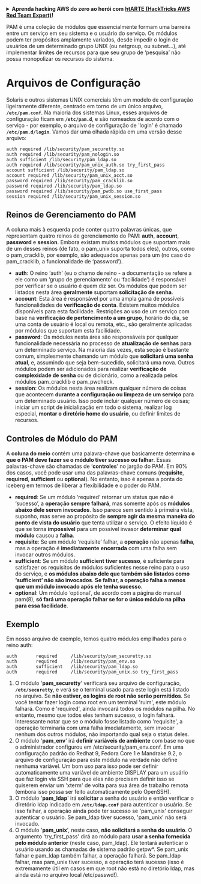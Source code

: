 <details>

<summary><strong>Aprenda hacking AWS do zero ao herói com</strong> <a href="https://training.hacktricks.xyz/courses/arte"><strong>htARTE (HackTricks AWS Red Team Expert)</strong></a><strong>!</strong></summary>

Outras maneiras de apoiar o HackTricks:

* Se você quiser ver sua **empresa anunciada no HackTricks** ou **baixar o HackTricks em PDF** Verifique os [**PLANOS DE ASSINATURA**](https://github.com/sponsors/carlospolop)!
* Adquira o [**swag oficial PEASS & HackTricks**](https://peass.creator-spring.com)
* Descubra [**A Família PEASS**](https://opensea.io/collection/the-peass-family), nossa coleção exclusiva de [**NFTs**](https://opensea.io/collection/the-peass-family)
* **Junte-se ao** 💬 [**grupo Discord**](https://discord.gg/hRep4RUj7f) ou ao [**grupo telegram**](https://t.me/peass) ou **siga-nos** no **Twitter** 🐦 [**@hacktricks_live**](https://twitter.com/hacktricks_live)**.**
* **Compartilhe seus truques de hacking enviando PRs para os** [**HackTricks**](https://github.com/carlospolop/hacktricks) e [**HackTricks Cloud**](https://github.com/carlospolop/hacktricks-cloud) repositórios do github.

</details>


PAM é uma coleção de módulos que essencialmente formam uma barreira entre um serviço em seu sistema e o usuário do serviço. Os módulos podem ter propósitos amplamente variados, desde impedir o login de usuários de um determinado grupo UNIX \(ou netgroup, ou subnet…\), até implementar limites de recursos para que seu grupo de ‘pesquisa’ não possa monopolizar os recursos do sistema.

# Arquivos de Configuração

Solaris e outros sistemas UNIX comerciais têm um modelo de configuração ligeiramente diferente, centrado em torno de um único arquivo, **`/etc/pam.conf`**. Na maioria dos sistemas Linux, esses arquivos de configuração ficam em **`/etc/pam.d`**, e são nomeados de acordo com o serviço - por exemplo, o arquivo de configuração de 'login' é chamado **`/etc/pam.d/login`**. Vamos dar uma olhada rápida em uma versão desse arquivo:
```text
auth required /lib/security/pam_securetty.so
auth required /lib/security/pam_nologin.so
auth sufficient /lib/security/pam_ldap.so
auth required /lib/security/pam_unix_auth.so try_first_pass
account sufficient /lib/security/pam_ldap.so
account required /lib/security/pam_unix_acct.so
password required /lib/security/pam_cracklib.so
password required /lib/security/pam_ldap.so
password required /lib/security/pam_pwdb.so use_first_pass
session required /lib/security/pam_unix_session.so
```
## **Reinos de Gerenciamento do PAM**

A coluna mais à esquerda pode conter quatro palavras únicas, que representam quatro reinos de gerenciamento do PAM: **auth**, **account**, **password** e **session**. Embora existam muitos módulos que suportam mais de um desses reinos \(de fato, o pam\_unix suporta todos eles\), outros, como o pam\_cracklib, por exemplo, são adequados apenas para um \(no caso do pam\_cracklib, a funcionalidade de ‘password’\).

* **auth**: O reino ‘auth’ \(eu o chamo de reino - a documentação se refere a ele como um ‘grupo de gerenciamento’ ou ‘facilidade’\) é responsável por verificar se o usuário é quem diz ser. Os módulos que podem ser listados nesta área **geralmente** suportam **solicitação de senha**.
* **account**: Esta área é responsável por uma ampla gama de possíveis funcionalidades de **verificação de conta**. Existem muitos módulos disponíveis para esta facilidade. Restrições ao uso de um serviço com base na **verificação de pertencimento a um grupo**, horário do dia, se uma conta de usuário é local ou remota, etc., são geralmente aplicadas por módulos que suportam esta facilidade.
* **password**: Os módulos nesta área são responsáveis por qualquer funcionalidade necessária no processo de **atualização de senhas** para um determinado serviço. Na maioria das vezes, esta seção é bastante comum, simplesmente chamando um módulo que **solicitará uma senha atual**, e, assumindo que seja bem-sucedido, solicitará uma nova. Outros módulos podem ser adicionados para realizar **verificação de complexidade de senha** ou de dicionário, como a realizada pelos módulos pam\_cracklib e pam\_pwcheck.
* **session**: Os módulos nesta área realizam qualquer número de coisas que acontecem **durante a configuração ou limpeza de um serviço** para um determinado usuário. Isso pode incluir qualquer número de coisas; iniciar um script de inicialização em todo o sistema, realizar log especial, **montar o diretório home do usuário**, ou definir limites de recursos.

## **Controles de Módulo do PAM**

A **coluna do meio** contém uma palavra-chave que basicamente determina **o que o PAM deve fazer se o módulo tiver sucesso ou falhar**. Essas palavras-chave são chamadas de ‘**controles**’ no jargão do PAM. Em 90% dos casos, você pode usar uma das palavras-chave comuns \(**requisite**, **required**, **sufficient** ou **optional**\). No entanto, isso é apenas a ponta do iceberg em termos de liberar a flexibilidade e o poder do PAM.

* **required**: Se um módulo ‘required’ retornar um status que não é ‘sucesso’, a **operação sempre falhará**, mas somente após os **módulos abaixo dele serem invocados**. Isso parece sem sentido à primeira vista, suponho, mas serve ao propósito de **sempre agir da mesma maneira do ponto de vista do usuário** que tenta utilizar o serviço. O efeito líquido é que se torna **impossível** para um possível invasor **determinar** **qual** **módulo** causou a **falha**.
* **requisite**: Se um módulo ‘requisite’ falhar, a **operação** não apenas **falha**, mas a operação é **imediatamente** **encerrada** com uma falha sem invocar outros módulos.
* **sufficient**: Se um módulo **sufficient** **tiver sucesso**, é suficiente para satisfazer os requisitos de módulos suficientes nesse reino para o uso do serviço, e **os módulos abaixo dele que também são listados como ‘sufficient’ não são invocados**. **Se falhar, a operação falha a menos que um módulo invocado após ele tenha sucesso**.
* **optional**: Um módulo ‘optional’, de acordo com a página do manual pam\(8\), **só fará uma operação falhar se for o único módulo na pilha para essa facilidade**.

## Exemplo

Em nosso arquivo de exemplo, temos quatro módulos empilhados para o reino auth:
```text
auth       required     /lib/security/pam_securetty.so
auth       required     /lib/security/pam_env.so
auth       sufficient   /lib/security/pam_ldap.so
auth       required     /lib/security/pam_unix.so try_first_pass
```
1. O módulo '**pam\_securetty**' verificará seu arquivo de configuração, **`/etc/securetty`**, e verá se o terminal usado para este login está listado no arquivo. Se **não estiver, os logins de root não serão permitidos**. Se você tentar fazer login como root em um terminal 'ruim', este módulo falhará. Como é 'required', ainda invocará todos os módulos na pilha. No entanto, mesmo que todos eles tenham sucesso, o login falhará. Interessante notar que se o módulo fosse listado como 'requisite', a operação terminaria com uma falha imediatamente, sem invocar nenhum dos outros módulos, não importando qual seja o status deles.
2. O módulo '**pam\_env**' irá **definir variáveis de ambiente** com base no que o administrador configurou em /etc/security/pam\_env.conf. Em uma configuração padrão do Redhat 9, Fedora Core 1 e Mandrake 9.2, o arquivo de configuração para este módulo na verdade não define nenhuma variável. Um bom uso para isso pode ser definir automaticamente uma variável de ambiente DISPLAY para um usuário que faz login via SSH para que eles não precisem definir isso se quiserem enviar um 'xterm' de volta para sua área de trabalho remota \(embora isso possa ser feito automaticamente pelo OpenSSH\).
3. O módulo '**pam\_ldap**' irá **solicitar** a senha do usuário e então verificar o diretório ldap indicado em **`/etc/ldap.conf`** para autenticar o usuário. Se isso falhar, a operação ainda pode ter sucesso se 'pam\_unix' conseguir autenticar o usuário. Se pam\_ldap tiver sucesso, 'pam\_unix' não será invocado.
4. O módulo '**pam\_unix**', neste caso, **não solicitará a senha do usuário**. O argumento 'try\_first\_pass' dirá ao módulo para **usar a senha fornecida pelo módulo anterior** \(neste caso, pam\_ldap\). Ele tentará autenticar o usuário usando as chamadas de sistema padrão getpw\*. Se pam\_unix falhar e pam\_ldap também falhar, a operação falhará. Se pam\_ldap falhar, mas pam\_unix tiver sucesso, a operação terá sucesso \(isso é extremamente útil em casos em que root não está no diretório ldap, mas ainda está no arquivo local /etc/passwd!\).
